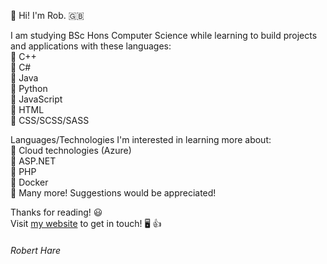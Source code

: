 👋 Hi! I'm Rob. 🇬🇧

I am studying BSc Hons Computer Science while learning to build projects and applications with these languages: \
  🔹 C++ \
  🔹 C# \
  🔹 Java \
  🔹 Python \
  🔹 JavaScript \
  🔹 HTML \
  🔹 CSS/SCSS/SASS
  
Languages/Technologies I'm interested in learning more about:  \
  🔹 Cloud technologies (Azure) \
  🔹 ASP.NET \
  🔹 PHP \
  🔹 Docker \
  🔹 Many more! Suggestions would be appreciated!
  
Thanks for reading! 😃 \
Visit [my website](https://robertharedev.github.io/Portfolio/) to get in touch! 🖥️ 👍

###### *Robert Hare*
